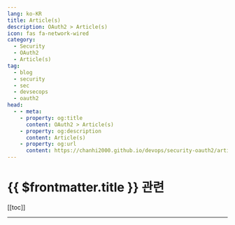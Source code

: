 ```yaml
---
lang: ko-KR
title: Article(s)
description: OAuth2 > Article(s)
icon: fas fa-network-wired
category:
  - Security
  - OAuth2
  - Article(s)
tag: 
  - blog
  - security
  - sec
  - devsecops
  - oauth2
head:
  - - meta:
    - property: og:title
      content: OAuth2 > Article(s)
    - property: og:description
      content: Article(s)
    - property: og:url
      content: https://chanhi2000.github.io/devops/security-oauth2/articles/
---
```


# {{ $frontmatter.title }} 관련

[[toc]]

---

<TagLinks />